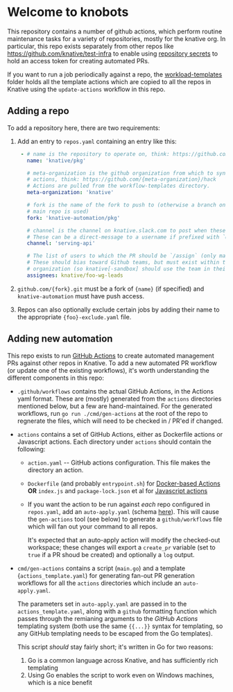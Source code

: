 # Welcome to knobots

This repository contains a number of github actions, which perform routine
maintenance tasks for a variety of repositories, mostly for the knative org. In
particular, this repo exists separately from other repos like
https://github.com/knative/test-infra to enable using [repository
secrets](https://docs.github.com/en/actions/security-guides/encrypted-secrets#creating-encrypted-secrets-for-a-repository)
to hold an access token for creating automated PRs.

If you want to run a job periodically against a repo, the
[workload-templates](https://github.com/knative-sandbox/knobots/tree/main/workflow-templates)
folder holds all the template actions which are copied to all the repos in
Knative using the `update-actions` workflow in this repo.

## Adding a repo

To add a repository here, there are two requirements:
1. Add an entry to `repos.yaml` containing an entry like this:

   ```yaml
    - # name is the repository to operate on, think: https://github.com/{name}.git
      name: 'knative/pkg'

      # meta-organization is the github organization from which to sync Github
      # actions, think: https://github.com/{meta-organization}/hack
      # Actions are pulled from the workflow-templates directory.
      meta-organization: 'knative'

      # fork is the name of the fork to push to (otherwise a branch on the
      # main repo is used)
      fork: 'knative-automation/pkg'

      # channel is the channel on knative.slack.com to post when these actions fail.
      # These can be a direct-message to a username if prefixed with `@`
      channel: 'serving-api'

      # The list of users to which the PR should be `/assign` (only matters for Prow)
      # These should bias toward Github teams, but must exist within the target
      # organization (so knative[-sandbox] should use the team in their respective org).
      assignees: knative/foo-wg-leads
   ```

2. `github.com/{fork}.git` must be a fork of `{name}` (if specified) and `knative-automation`
  must have push access.


3. Repos can also optionally exclude certain jobs by adding their name to the
appropriate `{foo}-exclude.yaml` file.

## Adding new automation

This repo exists to run [GitHub Actions](https://docs.github.com/en/actions) to
create automated management PRs against other repos in Knative. To add a new
automated PR workflow (or update one of the existing workflows), it's worth
understanding the different components in this repo:

* `.github/workflows` contains the actual GitHub Actions, in the Actions yaml format. These are (mostly) generated from the `actions` directories mentioned below, but a few are hand-maintained. For the generated workflows, run `go run ./cmd/gen-actions` at the root of the repo to regnerate the files, which will need to be checked in / PR'ed if changed.

* `actions` contains a set of GitHub Actions, either as Dockerfile actions or Javascript actions. Each directory under `actions` should contain the following:

   * `action.yaml` -- GitHub actions configuration. This file makes the directory an action.

   * `Dockerfile` (and probably `entrypoint.sh`) for [Docker-based Actions](https://docs.github.com/en/actions/creating-actions/creating-a-docker-container-action) **OR** `index.js` and `package-lock.json` et al for [Javascript actions](https://docs.github.com/en/actions/creating-actions/creating-a-javascript-action)

   * If you want the action to be run against _each_ repo configured in `repos.yaml`, add an `auto-apply.yaml` (schema [here](https://github.com/knative-sandbox/knobots/blob/main/cmd/gen-actions/main.go#L109)). This will cause the `gen-actions` tool (see below) to generate a `github/workflows` file which will fan out your command to all repos.

     It's expected that an auto-apply action will modify the checked-out workspace; these changes will export a `create_pr` variable (set to `true` if a PR shoud be created) and optionally a `log` output.

* `cmd/gen-actions` contains a script (`main.go`) and a template {`actions_template.yaml`) for generating fan-out PR generation workflows for all the `actions` directories which include an `auto-apply.yaml`.

  The parameters set in `auto-apply.yaml` are passed in to the `actions_template.yaml`, along with a `github` formatting function which passes through the remianing arguments to the _GitHub Actions_ templating system (both use the same `{{...}}` syntax for templating, so any GitHub templating needs to be escaped from the Go templates).

  This script _should_ stay fairly short; it's written in Go for two reasons:

   1. Go is a common language across Knative, and has sufficiently rich templating
   2. Using Go enables the script to work even on Windows machines, which is a nice benefit
